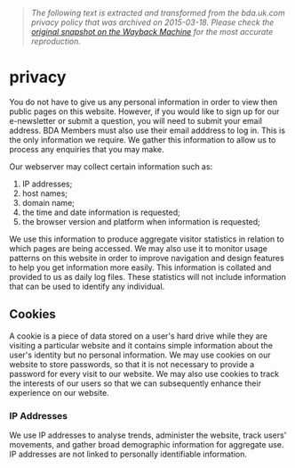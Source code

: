 > *The following text is extracted and transformed from the bda.uk.com privacy policy that was archived on 2015-03-18. Please check the [original snapshot on the Wayback Machine](https://web.archive.org/web/20150318234742id_/https%3A//www.bda.uk.com/about/website/privacy) for the most accurate reproduction.*

# privacy

You do not have to give us any personal information in order to view then public pages on this website. However, if you would like to sign up for our e-newsletter or submit a question, you will need to submit your email address. BDA Members must also use their email adddress to log in. This is the only information we require. We gather this information to allow us to process any enquiries that you may make.

Our webserver may collect certain information such as:

  1. IP addresses;
  2. host names;
  3. domain name;
  4. the time and date information is requested;
  5. the browser version and platform when information is requested;



We use this information to produce aggregate visitor statistics in relation to which pages are being accessed. We may also use it to monitor usage patterns on this website in order to improve navigation and design features to help you get information more easily. This information is collated and provided to us as daily log files. These statistics will not include information that can be used to identify any individual.

## Cookies

A cookie is a piece of data stored on a user's hard drive while they are visiting a particular website and it contains simple information about the user's identity but no personal information. We may use cookies on our website to store passwords, so that it is not necessary to provide a password for every visit to our website. We may also use cookies to track the interests of our users so that we can subsequently enhance their experience on our website.

### IP Addresses

We use IP addresses to analyse trends, administer the website, track users' movements, and gather broad demographic information for aggregate use. IP addresses are not linked to personally identifiable information.
